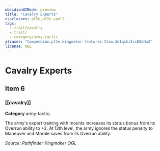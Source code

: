 ```yaml
---
obsidianUIMode: preview
title: "Cavalry Experts"
cssclasses: pf2e,pf2e-spell
tags:
  - trait/cavalry
  - trait/
  - category/army-tactic
aliases: "Compendium.pf2e.kingmaker-features.Item.3e1qshiIssEUbNw3"
license: OGL
---
```

# Cavalry Experts
## Item 6
### [[cavalry]]

**Category** army-tactic; 




The army's expert training with mounts increases its status bonus from its Overrun ability to +2. At 12th level, the army ignores the status penalty to Maneuver and Morale saves from its Overrun ability.

*Source: Pathfinder Kingmaker*
*OGL*